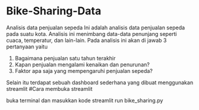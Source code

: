 # Bike-Sharing-Data

Analisis data penjualan sepeda Ini adalah analisis data penjualan sepeda pada suatu kota. Analisis ini menimbang data-data penunjang seperti cuaca, temperatur, dan lain-lain. Pada analisis ini akan di jawab 3 pertanyaan yaitu

1. Bagaimana penjualan satu tahun terakhir
2. Kapan penjualan mengalami kenaikan dan penurunan?
3. Faktor apa saja yang mempengaruhi penjualan sepeda?

Selain itu terdapat sebuah dashboard sederhana yang dibuat menggunakan streamlit
#Cara membuka streamlit

buka terminal dan masukkan kode streamlit run bike_sharing.py

